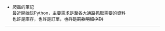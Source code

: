 * 爬蟲的筆記  
最近開始玩Python，主要需求是至各大通路抓取需要的資料  
也許是庫存，也許是訂單，~~也許是罰款明細(XD)~~  
---


       
     
     
     
     
     
     
 

  
  

